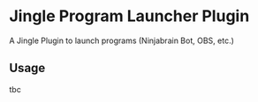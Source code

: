 # Jingle Program Launcher Plugin

A Jingle Plugin to launch programs (Ninjabrain Bot, OBS, etc.)

## Usage

tbc

